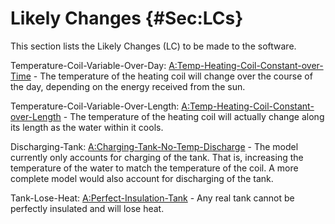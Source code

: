 # Likely Changes {#Sec:LCs}

This section lists the Likely Changes (LC) to be made to the software.

<div id="likeChgTCVOD"></div>

Temperature-Coil-Variable-Over-Day: [A:Temp-Heating-Coil-Constant-over-Time](./SecAssumps.md#assumpTHCCoT) - The temperature of the heating coil will change over the course of the day, depending on the energy received from the sun.

<div id="likeChgTCVOL"></div>

Temperature-Coil-Variable-Over-Length: [A:Temp-Heating-Coil-Constant-over-Length](./SecAssumps.md#assumpTHCCoL) - The temperature of the heating coil will actually change along its length as the water within it cools.

<div id="likeChgDT"></div>

Discharging-Tank: [A:Charging-Tank-No-Temp-Discharge](./SecAssumps.md#assumpCTNTD) - The model currently only accounts for charging of the tank. That is, increasing the temperature of the water to match the temperature of the coil. A more complete model would also account for discharging of the tank.

<div id="likeChgTLH"></div>

Tank-Lose-Heat: [A:Perfect-Insulation-Tank](./SecAssumps.md#assumpPIT) - Any real tank cannot be perfectly insulated and will lose heat.

